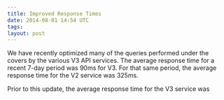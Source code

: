 ```yaml
---
title: Improved Response Times
date: 2014-08-01 14:54 UTC
tags:
layout: post
---
```


We have recently optimized many of the queries performed under the covers by the various V3 API services.  The average response time for a recent 7-day period was 90ms for V3.  For that same period, the average response time for the V2 service was 325ms.

Prior to this update, the average response time for the V3 service was 